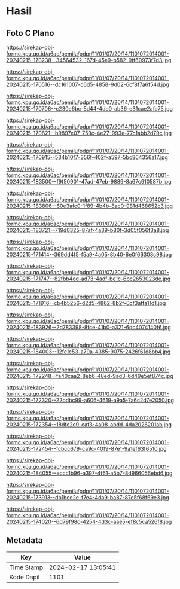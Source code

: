 # Hasil

## Foto C Plano

https://sirekap-obj-formc.kpu.go.id/a6ac/pemilu/pdpr/11/01/07/20/14/1101072014001-20240215-170238--34564532-167d-45e9-b582-9ff60973f7d3.jpg

https://sirekap-obj-formc.kpu.go.id/a6ac/pemilu/pdpr/11/01/07/20/14/1101072014001-20240215-170516--dc161007-c6d5-4858-9d02-6cf8f7a6f54d.jpg

https://sirekap-obj-formc.kpu.go.id/a6ac/pemilu/pdpr/11/01/07/20/14/1101072014001-20240215-170706--c230e6bc-5d44-4de0-ab36-e31cae2afa75.jpg

https://sirekap-obj-formc.kpu.go.id/a6ac/pemilu/pdpr/11/01/07/20/14/1101072014001-20240215-170821--b9897e07-759c-4e27-993e-77c1abb2d79c.jpg

https://sirekap-obj-formc.kpu.go.id/a6ac/pemilu/pdpr/11/01/07/20/14/1101072014001-20240215-170915--534b10f7-356f-402f-a597-5bc864356a17.jpg

https://sirekap-obj-formc.kpu.go.id/a6ac/pemilu/pdpr/11/01/07/20/14/1101072014001-20240215-183500--f9f50901-47ad-47eb-9889-8a67c910587b.jpg

https://sirekap-obj-formc.kpu.go.id/a6ac/pemilu/pdpr/11/01/07/20/14/1101072014001-20240215-183806--60e3afc0-1f89-4b4b-8ac0-981d468652c3.jpg

https://sirekap-obj-formc.kpu.go.id/a6ac/pemilu/pdpr/11/01/07/20/14/1101072014001-20240215-183721--719d0325-87af-4a39-b80f-3d05f056f3a8.jpg

https://sirekap-obj-formc.kpu.go.id/a6ac/pemilu/pdpr/11/01/07/20/14/1101072014001-20240215-171414--369dd4f5-f5a9-4a05-8b40-6e0f66303c98.jpg

https://sirekap-obj-formc.kpu.go.id/a6ac/pemilu/pdpr/11/01/07/20/14/1101072014001-20240215-171747--82fbb4cd-ad73-4adf-be1c-6bc2653023de.jpg

https://sirekap-obj-formc.kpu.go.id/a6ac/pemilu/pdpr/11/01/07/20/14/1101072014001-20240215-171916--cb4b5256-d2d5-4862-8b2f-0cf3affa11d1.jpg

https://sirekap-obj-formc.kpu.go.id/a6ac/pemilu/pdpr/11/01/07/20/14/1101072014001-20240215-183926--2d783398-8fce-41b0-a321-6dc4074140f6.jpg

https://sirekap-obj-formc.kpu.go.id/a6ac/pemilu/pdpr/11/01/07/20/14/1101072014001-20240215-184003--12fc1c53-a79a-4385-9075-2426f61d8bb4.jpg

https://sirekap-obj-formc.kpu.go.id/a6ac/pemilu/pdpr/11/01/07/20/14/1101072014001-20240215-172248--fa40caa2-8eb6-48ed-9ad3-6d49e5ef874c.jpg

https://sirekap-obj-formc.kpu.go.id/a6ac/pemilu/pdpr/11/01/07/20/14/1101072014001-20240215-172320--22bdbc99-a606-4619-a9a5-7a6c2d7e2050.jpg

https://sirekap-obj-formc.kpu.go.id/a6ac/pemilu/pdpr/11/01/07/20/14/1101072014001-20240215-172354--18dfc2c9-caf3-4a08-abdd-4da2026201ab.jpg

https://sirekap-obj-formc.kpu.go.id/a6ac/pemilu/pdpr/11/01/07/20/14/1101072014001-20240215-172454--fcbcc679-ca9c-40f9-87e1-9a1ef63f6510.jpg

https://sirekap-obj-formc.kpu.go.id/a6ac/pemilu/pdpr/11/01/07/20/14/1101072014001-20240215-184055--eccc1b96-a397-4f61-a5b7-8d966056ebd6.jpg

https://sirekap-obj-formc.kpu.go.id/a6ac/pemilu/pdpr/11/01/07/20/14/1101072014001-20240215-173913--db1bce2e-f7e4-4da9-ba87-87e5f68f69e3.jpg

https://sirekap-obj-formc.kpu.go.id/a6ac/pemilu/pdpr/11/01/07/20/14/1101072014001-20240215-174020--6d79f98c-4254-4d3c-aae5-ef8c5ca526f8.jpg


## Metadata

| Key        | Value               |
| ---------- | ------------------- |
| Time Stamp | 2024-02-17 13:05:41 |
| Kode Dapil | 1101                |



